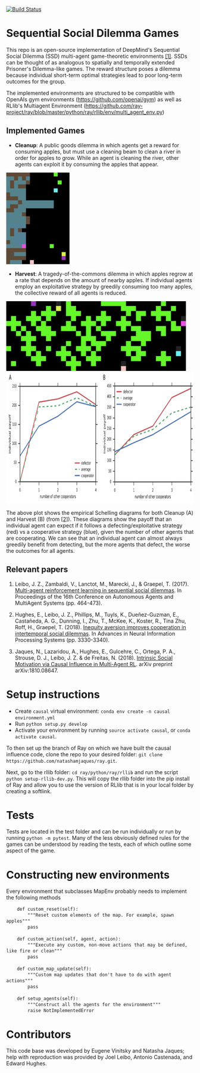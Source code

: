 [![Build Status](https://travis-ci.com/eugenevinitsky/sequential_social_dilemma_games.svg?branch=master)](https://travis-ci.com/eugenevinitsky/sequential_social_dilemma_games)

# Sequential Social Dilemma Games
This repo is an open-source implementation of DeepMind's Sequential Social Dilemma (SSD) multi-agent game-theoretic environments [[1]](https://arxiv.org/abs/1702.03037). SSDs can be thought of as analogous to spatially and temporally extended Prisoner's Dilemma-like games. The reward structure poses a dilemma because individual short-term optimal strategies lead to poor long-term outcomes for the group.

The implemented environments are structured to be compatible with OpenAIs gym environments (https://github.com/openai/gym) as well as RLlib's Multiagent Environment (https://github.com/ray-project/ray/blob/master/python/ray/rllib/env/multi_agent_env.py)

## Implemented Games

* **Cleanup**: A public goods dilemma in which agents get a reward for consuming apples, but must use a cleaning beam to clean a river in order for apples to grow. While an agent is cleaning the river, other agents can exploit it by consuming the apples that appear.

<img src="images/cleanup.png" alt="Image of the cleanup game" width="170" height="246"/>

* **Harvest**: A tragedy-of-the-commons dilemma in which apples regrow at a rate that depends on the amount of nearby apples. If individual agents employ an exploitative strategy by greedily consuming too many apples, the collective reward of all agents is reduced.

<img src="images/harvest.png" alt="Image of the Harvest game" width="483" height="187"/>

<img src="images/schelling.png" alt="Schelling diagrams for Harvest and Cleanup" width="953" height="352"/>

The above plot shows the empirical Schelling diagrams for both Cleanup (A) and Harvest (B) (from [[2]](https://arxiv.org/abs/1803.08884)). These diagrams show the payoff that an individual agent can expect if it follows a defecting/exploitative strategy (red) vs a cooperative strategy (blue), given the number of other agents that are cooperating.  We can see that an individual agent can almost always greedily benefit from detecting, but the more agents that defect, the worse the outcomes for all agents. 

## Relevant papers

1. Leibo, J. Z., Zambaldi, V., Lanctot, M., Marecki, J., & Graepel, T. (2017). [Multi-agent reinforcement learning in sequential social dilemmas](https://arxiv.org/abs/1702.03037). In Proceedings of the 16th Conference on Autonomous Agents and MultiAgent Systems (pp. 464-473).

2.  Hughes, E., Leibo, J. Z., Phillips, M., Tuyls, K., Dueñez-Guzman, E., Castañeda, A. G., Dunning, I., Zhu, T., McKee, K., Koster, R., Tina Zhu, Roff, H., Graepel, T. (2018). [Inequity aversion improves cooperation in intertemporal social dilemmas](https://arxiv.org/abs/1803.08884). In Advances in Neural Information Processing Systems (pp. 3330-3340).

3. Jaques, N., Lazaridou, A., Hughes, E., Gulcehre, C., Ortega, P. A., Strouse, D. J., Leibo, J. Z. & de Freitas, N. (2018). [Intrinsic Social Motivation via Causal Influence in Multi-Agent RL](https://arxiv.org/abs/1810.08647). arXiv preprint arXiv:1810.08647. 


# Setup instructions
* Create `causal` virtual environment: `conda env create -n causal environment.yml`
* Run `python setup.py develop`
* Activate your environment by running `source activate causal`, or `conda activate causal`.

To then set up the branch of Ray on which we have built the causal influence code, clone the repo to your desired folder:
`git clone https://github.com/natashamjaques/ray.git`.

Next, go to the rllib folder:
` cd ray/python/ray/rllib ` and run the script `python setup-rllib-dev.py`. This will copy the rllib folder into the pip install of Ray and allow you to use the version of RLlib that is in your local folder by creating a softlink. 

# Tests
Tests are located in the test folder and can be run individually or run by running `python -m pytest`. Many of the less obviously defined rules for the games can be understood by reading the tests, each of which outline some aspect of the game. 

# Constructing new environments
Every environment that subclasses MapEnv probably needs to implement the following methods

```
    def custom_reset(self):
        """Reset custom elements of the map. For example, spawn apples"""
        pass

    def custom_action(self, agent, action):
        """Execute any custom, non-move actions that may be defined, like fire or clean"""
        pass

    def custom_map_update(self):
        """Custom map updates that don't have to do with agent actions"""
        pass

    def setup_agents(self):
        """Construct all the agents for the environment"""
        raise NotImplementedError
```
        
# Contributors

This code base was developed by Eugene Vinitsky and Natasha Jaques; help with reproduction was provided by Joel Leibo, Antonio Castenada, and Edward Hughes. 
